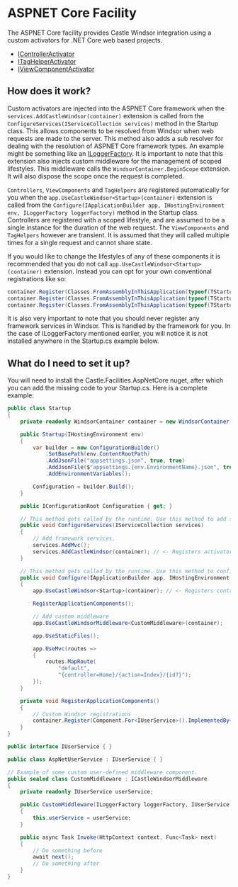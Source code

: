 # ASPNET Core Facility

The ASPNET Core facility provides Castle Windsor integration using a custom activators for .NET Core web based projects.

 - [IControllerActivator](https://docs.microsoft.com/en-us/dotnet/api/microsoft.aspnetcore.mvc.controllers.icontrolleractivator?view=aspnetcore-2.0) 
 - [ITagHelperActivator](https://docs.microsoft.com/en-us/dotnet/api/microsoft.aspnetcore.mvc.razor.itaghelperactivator?view=aspnetcore-2.0) 
 - [IViewComponentActivator](https://docs.microsoft.com/en-us/dotnet/api/microsoft.aspnetcore.mvc.viewcomponents.iviewcomponentactivator.create?view=aspnetcore-2.0) 

## How does it work?

Custom activators are injected into the ASPNET Core framework when the `services.AddCastleWindsor(container)` extension is called
from the `ConfigureServices(IServiceCollection services)` method in the Startup class. This allows components to be resolved from Windsor 
when web requests are made to the server. This method also adds a sub resolver for dealing with the resolution of ASPNET Core framework 
types. An example might be something like an [ILoggerFactory](https://docs.microsoft.com/en-us/dotnet/api/microsoft.extensions.logging.iloggerfactory?view=aspnetcore-2.0).
It is important to note that this extension also injects custom middleware for the management of scoped lifestyles. This middleware calls
the `WindsorContainer.BeginScope` extension. It will also dispose the scope once the request is completed.

`Controllers`, `ViewComponents` and `TagHelpers` are registered automatically for you when the `app.UseCastleWindsor<Startup>(container)` extension
is called from the `Configure(IApplicationBuilder app, IHostingEnvironment env, ILoggerFactory loggerFactory)` method in the Startup class.
Controllers are registered with a scoped lifestyle, and are assumed to be a single instance for the duration of the web request. The `ViewComponents`
and `TagHelpers` however are transient. It is assumed that they will called multiple times for a single request and cannot share state. 

If you would like to change the lifestyles of any of these components it is recommended that you do not call `app.UseCastleWindsor<Startup>(container)`
extension. Instead you can opt for your own conventional registrations like so:

```csharp
container.Register(Classes.FromAssemblyInThisApplication(typeof(TStartup).Assembly).BasedOn<Controller>().LifestyleScoped());
container.Register(Classes.FromAssemblyInThisApplication(typeof(TStartup).Assembly).BasedOn<ViewComponent>().LifestyleTransient());
container.Register(Classes.FromAssemblyInThisApplication(typeof(TStartup).Assembly).BasedOn<TagHelper>().LifestyleTransient());
```

It is also very important to note that you should never register any framework services in Windsor. This is handled by the framework for you. In the 
case of ILoggerFactory mentioned earlier, you will notice it is not installed anywhere in the Startup.cs example below.

## What do I need to set it up?

You will need to install the Castle.Facilities.AspNetCore nuget, after which you can add the missing code to your Startup.cs. 
Here is a complete example:

```csharp
public class Startup
{
	private readonly WindsorContainer container = new WindsorContainer();

	public Startup(IHostingEnvironment env)
	{
		var builder = new ConfigurationBuilder()
			.SetBasePath(env.ContentRootPath)
			.AddJsonFile("appsettings.json", true, true)
			.AddJsonFile($"appsettings.{env.EnvironmentName}.json", true)
			.AddEnvironmentVariables();

		Configuration = builder.Build();
	}

	public IConfigurationRoot Configuration { get; }

	// This method gets called by the runtime. Use this method to add services to the container.
	public void ConfigureServices(IServiceCollection services)
	{
		// Add framework services.
		services.AddMvc();
		services.AddCastleWindsor(container); // <- Registers activators
	}

	// This method gets called by the runtime. Use this method to configure the HTTP request pipeline.
	public void Configure(IApplicationBuilder app, IHostingEnvironment env, ILoggerFactory loggerFactory)
	{
		app.UseCastleWindsor<Startup>(container); // <- Registers controllers, view components and tag helpers

		RegisterApplicationComponents();

		// Add custom middleware
		app.UseCastleWindsorMiddleware<CustomMiddleware>(container);

		app.UseStaticFiles();

		app.UseMvc(routes =>
		{
			routes.MapRoute(
				"default",
				"{controller=Home}/{action=Index}/{id?}");
		});
	}

	private void RegisterApplicationComponents()
	{
		// Custom Windsor registrations
		container.Register(Component.For<IUserService>().ImplementedBy<AspNetUserService>().LifestyleScoped());
	}
}

public interface IUserService { }

public class AspNetUserService : IUserService { }

// Example of some custom user-defined middleware component.
public sealed class CustomMiddleware : ICastleWindsorMiddleware
{
	private readonly IUserService userService;

	public CustomMiddleware(ILoggerFactory loggerFactory, IUserService userService)
	{
		this.userService = userService;
	}

	public async Task Invoke(HttpContext context, Func<Task> next)
	{
		// Do something before
		await next();
		// Do something after
	}
}
```

